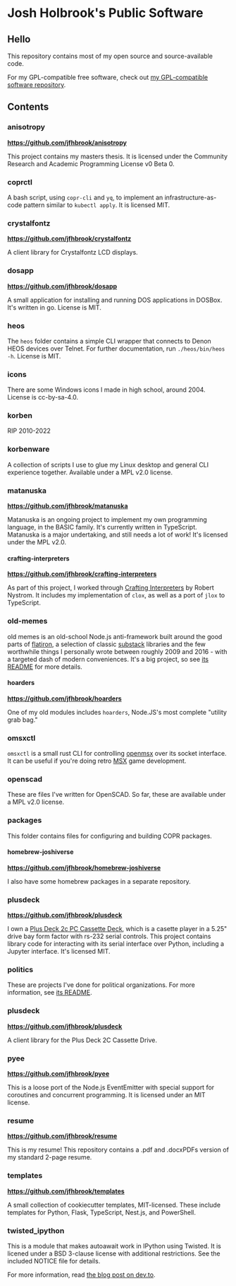 # Josh Holbrook's Public Software

## Hello

This repository contains most of my open source and source-available code.

For my GPL-compatible free software, check out [my GPL-compatible software repository](https://github.com/jfhbrook/public-gpl).

## Contents

### anisotropy

**<https://github.com/jfhbrook/anisotropy>**

This project contains my masters thesis. It is licensed under the Community
Research and Academic Programming License v0 Beta 0.

### coprctl

A bash script, using `copr-cli` and `yq`, to implement an infrastructure-as-code
pattern similar to `kubectl apply`. It is licensed MIT.

### crystalfontz

**<https://github.com/jfhbrook/crystalfontz>**

A client library for Crystalfontz LCD displays.

### dosapp

**<https://github.com/jfhbrook/dosapp>**

A small application for installing and running DOS applications in DOSBox.
It's written in go. License is MIT.

### heos

The `heos` folder contains a simple CLI wrapper that connects to Denon HEOS
devices over Telnet. For further documentation, run `./heos/bin/heos -h`.
License is MIT.

### icons

There are some Windows icons I made in high school, around 2004. License is cc-by-sa-4.0.

### korben

RIP 2010-2022

### korbenware

A collection of scripts I use to glue my Linux desktop and general CLI experience
together. Available under a MPL v2.0 license.

### matanuska

**<https://github.com/jfhbrook/matanuska>**

Matanuska is an ongoing project to implement my own programming language, in
the BASIC family. It's currently written in TypeScript. Matanuska is a major
undertaking, and still needs a lot of work! It's licensed under the MPL v2.0.

#### crafting-interpreters

**<https://github.com/jfhbrook/crafting-interpreters>**

As part of this project, I worked through
[Crafting Interpreters](https://craftinginterpreters.com/) by Robert Nystrom.
It includes my implementation of `clox`, as well as a port of `jlox` to
TypeScript.

### old-memes

old memes is an old-school Node.js anti-framework built around the good parts
of [flatiron](https://github.com/flatiron), a selection of classic [substack](https://github.com/substack) libraries and the few worthwhile
things I personally wrote between roughly 2009 and 2016 - with a targeted
dash of modern conveniences. It's a big project, so see [its README](./old-memes/README.md) for more
details.

#### hoarders

**<https://github.com/jfhbrook/hoarders>**

One of my old modules includes `hoarders`, Node.JS's most complete "utility
grab bag."

### omsxctl

`omsxctl` is a small rust CLI for controlling [openmsx](https://openmsx.org/) over its socket interface.
It can be useful if you're doing retro [MSX](https://en.wikipedia.org/wiki/MSX) game development.

### openscad

These are files I've written for OpenSCAD. So far, these are available under a
MPL v2.0 license.

### packages

This folder contains files for configuring and building COPR packages.

#### homebrew-joshiverse

**<https://github.com/jfhbrook/homebrew-joshiverse>**

I also have some homebrew packages in a separate repository.

### plusdeck

**<https://github.com/jfhbrook/plusdeck>**

I own a [Plus Deck 2c PC Cassette Deck](https://www.frequencycast.co.uk/plusdeck.html),
which is a casette player in a 5.25" drive bay form factor with rs-232 serial
controls. This project contains library code for interacting with its serial
interface over Python, including a Jupyter interface. It's licensed MIT.

### politics

These are projects I've done for political organizations. For more information,
see [its README](./politics/README.md).

### plusdeck

**<https://github.com/jfhbrook/plusdeck>**

A client library for the Plus Deck 2C Cassette Drive.

### pyee

**<https://github.com/jfhbrook/pyee>**

This is a loose port of the Node.js EventEmitter with special support for
coroutines and concurrent programming. It is licensed under an MIT license.

### resume

**<https://github.com/jfhbrook/resume>**

This is my resume! This repository contains a .pdf and .docxPDFs version of
my standard 2-page resume.

### templates

**<https://github.com/jfhbrook/templates>**

A small collection of cookiecutter templates, MIT-licensed. These include
templates for Python, Flask, TypeScript, Nest.js, and PowerShell.

### twisted_ipython

This is a module that makes autoawait work in IPython using Twisted. It is
licened under a BSD 3-clause license with additional restrictions. See
the included NOTICE file for details.

For more information, read [the blog post on dev.to](https://dev.to/jfhbrook/twistedipython-autoawait-in-jupyter-notebooks-with-twisted-lee).
